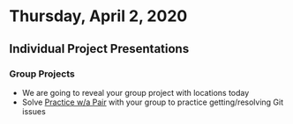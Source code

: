Thursday, April 2, 2020
====================
## Individual Project Presentations
### Group Projects
- We are going to reveal your group project with locations today
- Solve [Practice w/a Pair](https://github.com/kiloplatoon/git-pair) with your group to practice getting/resolving Git issues
